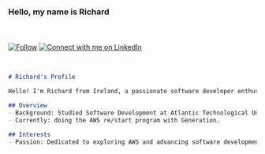 <h3>Hello, my name is Richard</h3>

<br>
<div style="margin-top: 20px;">
  <a href="https://github.com/Richard-JWE"><img src="https://img.shields.io/github/followers/Richard-JWE?label=Follow&style=social" alt="Follow" /></a>
  <a href="https://www.linkedin.com/in/richard-jameson-b89730133/" class="custom-linkedin-btn">
    <img src="https://img.shields.io/badge/LinkedIn-Connect-blue?style=for-the-badge&logo=linkedin" alt="Connect with me on LinkedIn" />
  </a>
</div>
<br>


```markdown

# Richard's Profile

Hello! I'm Richard from Ireland, a passionate software developer enthusiastic about AWS.

## Overview
- Background: Studied Software Development at Atlantic Technological University.
- Currently: doing the AWS re/start program with Generation.

## Interests
- Passion: Dedicated to exploring AWS and advancing software development.

```



